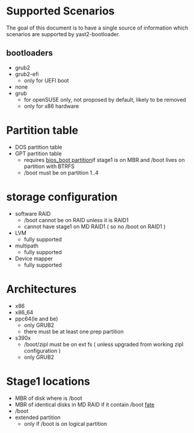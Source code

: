 # Supported Scenarios

The goal of this document is to have a single source of information  which scenarios are supported by yast2-bootloader.

## bootloaders

* grub2
* grub2-efi
  * only for UEFI boot
* none
* grub
  * for openSUSE only, not proposed by default, likely to be removed
  * only for x86 hardware

# Partition table

* DOS partition table
* GPT partition table
  * requires [bios_boot partition](http://en.wikipedia.org/wiki/BIOS_Boot_partition)if stage1 is on MBR and /boot lives on partition with BTRFS
  * /boot must be on partition 1..4

# storage configuration

* software RAID
  * /boot cannot be on RAID unless it is RAID1
  * cannot have stage1 on MD RAID1 ( so no /boot on RAID1 )
* LVM
  * fully supported
* multipath
  * fully supported
* Device mapper
  * fully supported

# Architectures

* x86
* x86_64
* ppc64(le and be)
  * only GRUB2
  * there must be at least one prep partition
* s390x
  * /boot/zipl must be on ext fs ( unless upgraded from working zipl configuration )
  * only GRUB2

# Stage1 locations

* MBR of disk where is /boot
* MBR of identical disks in MD RAID if it contain /boot [fate](https://fate.novell.com/316983)
* /boot
* extended partition
  * only if /boot is on logical partition

